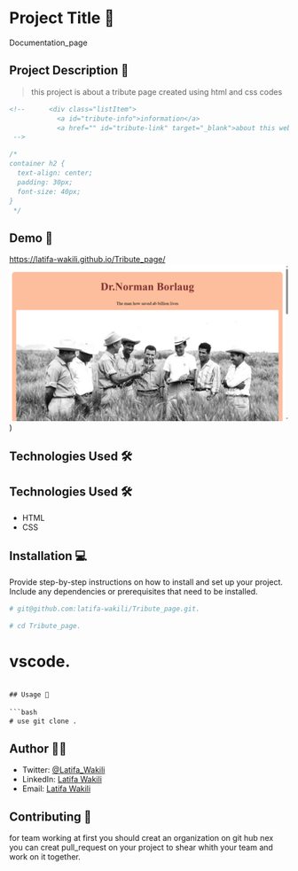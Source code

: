 # Project Title 🚀
Documentation_page
## Project Description 📝

> this project is about a tribute page created using html and css codes

```html
<!--      <div class="listItem">
            <a id="tribute-info">information</a>
            <a href="" id="tribute-link" target="_blank">about this web_page</a>
 -->
```

```css
/* 
container h2 {
  text-align: center;
  padding: 30px;
  font-size: 40px;
}
 */
```


## Demo 📸


https://latifa-wakili.github.io/Tribute_page/
![Demo](tribut.png)
)
## Technologies Used 🛠️

## Technologies Used 🛠️

- HTML
- CSS


## Installation 💻

Provide step-by-step instructions on how to install and set up your project. Include any dependencies or prerequisites that need to be installed.

```bash
# git@github.com:latifa-wakili/Tribute_page.git.
```

```bash
# cd Tribute_page.
```

# vscode.
```

## Usage 🎯

```bash
# use git clone .
```

## Author 👩‍💻
- Twitter: [@Latifa_Wakili](https://x.com/WakiliLatifa?t=wlHTh8JuyFprQsN_hZQGWQ&s=08)
- LinkedIn: [Latifa Wakili](https://www.linkedin.com/in/latifa-wakili-68423b277?utm_source=share&utm_campaign=share_via&utm_content=profile&utm_medium=android_app)
- Email: [Latifa Wakili](saavenwakili@gmail.com)

## Contributing 🤝
for team working at first you should creat an organization on git hub nex you can creat pull_request on your project to shear whith your team and work on it together.

